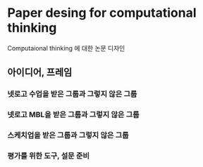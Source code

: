 # Paper desing for computational thinking
Computaional thinking 에 대한 논문 디자인

## 아이디어, 프레임

### 넷로고 수업을 받은 그룹과 그렇지 않은 그룹


### 넷로고 MBL을 받은 그룹과 그렇지 않은 그룹


### 스케치업을 받은 그룹과 그렇지 않은 그룹


### 평가를 위한 도구, 설문 준비
